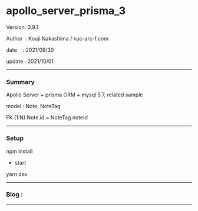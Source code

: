 ﻿# apollo_server_prisma_3

 Version: 0.9.1

 Author  : Kouji Nakashima / kuc-arc-f.com

 date    : 2021/09/30

 update  : 2021/10/01

***
### Summary

Apollo Server + prisma ORM + mysql 5.7, related sample

model : Note, NoteTag

FK (1:N) Note.id = NoteTag.noteId

***
### Setup

npm install

* start

yarn dev


***
### Blog :


***

